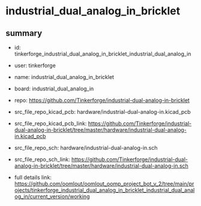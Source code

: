 # industrial_dual_analog_in_bricklet
 
## summary 
* id: tinkerforge_industrial_dual_analog_in_bricklet_industrial_dual_analog_in
* user: tinkerforge
* name: industrial_dual_analog_in_bricklet
* board: industrial_dual_analog_in
* repo: https://github.com/Tinkerforge/industrial-dual-analog-in-bricklet
* src_file_repo_kicad_pcb: hardware/industrial-dual-analog-in.kicad_pcb
* src_file_repo_kicad_pcb_link: https://github.com/Tinkerforge/industrial-dual-analog-in-bricklet/tree/master/hardware/industrial-dual-analog-in.kicad_pcb


* src_file_repo_sch: hardware/industrial-dual-analog-in.sch
* src_file_repo_sch_link: https://github.com/Tinkerforge/industrial-dual-analog-in-bricklet/tree/master/hardware/industrial-dual-analog-in.sch
* full details link: https://github.com/oomlout/oomlout_oomp_project_bot_v_2/tree/main/projects/tinkerforge_industrial_dual_analog_in_bricklet_industrial_dual_analog_in/current_version/working  







